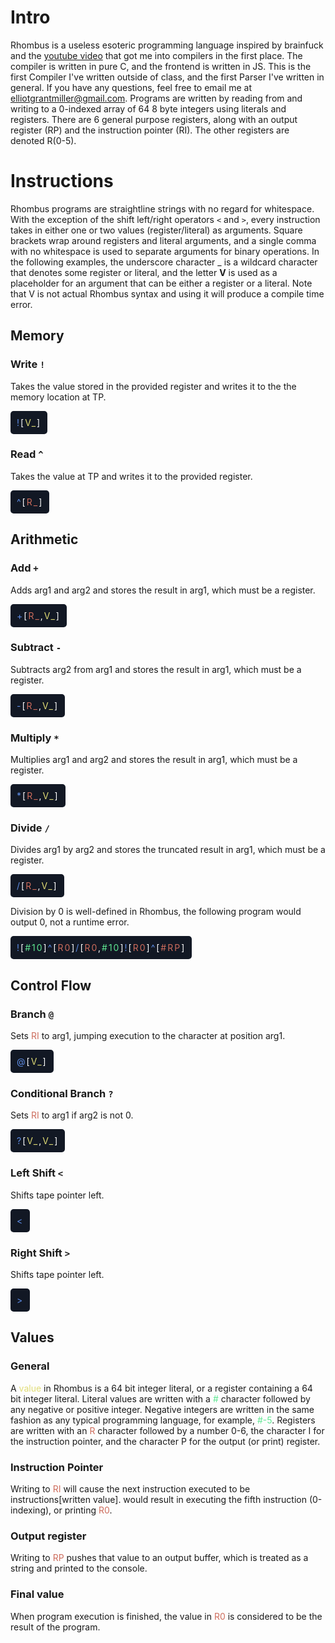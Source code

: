 <style>
    .reg { color: #CD6C5C;}
    .lit { color: #5FE792;}
    .inst { color: #5F8EE7;}
    .val { color: #E0DC75;}
    .snippet {
        background-color: #121824;
        color: white;
        padding: 10px;
        display: inline-block; /* Shrinks to fit content */
        border-radius: 5px; /* Optional rounded corners */
        letter-spacing: 2px
    }
</style>
# Intro

Rhombus is a useless esoteric programming language inspired by brainfuck and the [youtube video](https://www.youtube.com/watch?v=QdnxjYj1pS0) that got me into compilers in the first place. The compiler is written in pure C, and the frontend is written in JS. This is the first Compiler I've written outside of class, and the first Parser I've written in general. If you have any questions, feel free to email me at [elliotgrantmiller@gmail.com](mailto:elliotgrantmiller@gmail.com). Programs are written by reading from and writing to a 0-indexed array of 64 8 byte integers using literals and registers. There are 6 general purpose registers, along with an output register (RP) and the instruction pointer (RI). The other registers are denoted R(0-5). 

# Instructions

Rhombus programs are straightline strings with no regard for whitespace. With the exception of the shift left/right operators `<` and `>`, 
every instruction takes in either one or two values (register/literal) as arguments. Square brackets wrap around registers and literal arguments, and a single comma with no whitespace is used to separate arguments for binary operations. In the following examples, the underscore character _ is a wildcard character that denotes some register or literal, and the letter **V** is used as a placeholder for an argument that can be either a register or a literal. Note that V is not actual Rhombus syntax and using it will produce a compile time error.

## Memory

### Write `!` 

Takes the value stored in the provided register and writes it to the the memory location at TP. 

<div class="snippet">
    <span class="inst">!</span>[<span class="val">V_</span>]
</div>

### Read `^`

Takes the value at TP and writes it to the provided register.

<div class="snippet">
    <span class="inst">^</span>[<span class="reg">R_</span>]
</div>

## Arithmetic 

### Add `+`
Adds arg1 and arg2 and stores the result in arg1, which must be a register.
<div class="snippet">
    <span class="inst">+</span>[<span class="reg">R_</span>,<span class="val">V_</span>]
</div>

### Subtract `-`
Subtracts arg2 from arg1 and stores the result in arg1, which must be a register.
<div class="snippet">
    <span class="inst">-</span>[<span class="reg">R_</span>,<span class="val">V_</span>]
</div>

### Multiply `*`
Multiplies arg1 and arg2 and stores the result in arg1, which must be a register.
<div class="snippet">
    <span class="inst">*</span>[<span class="reg">R_</span>,<span class="val">V_</span>]
</div>

### Divide `/`
Divides arg1 by arg2 and stores the truncated result in arg1, which must be a register.
<div class="snippet">
    <span class="inst">/</span>[<span class="reg">R_</span>,<span class="val">V_</span>]
</div>

 Division by 0 is well-defined in Rhombus, the following program would output 0, not a runtime error. <div class="snippet"><span class="inst">!</span>[<span class="lit">#10</span>]<span class="inst">^</span>[<span class="reg">R0</span>]<span class="inst">/</span>[<span class="reg">R0</span>,<span class="lit">#10</span>]<span class="inst">!</span>[<span class="reg">R0</span>]<span class="inst">^</span>[<span class="reg">#RP</span>]</div>

## Control Flow

### Branch `@`
Sets <span class="reg">RI</span> to arg1, jumping execution to the character at position arg1.

<div class="snippet">
    <span class="inst">@</span>[<span class="val">V_</span>]
</div>

### Conditional Branch `?` 
Sets <span class="reg">RI</span> to arg1 if arg2 is not 0.
<div class="snippet">
    <span class="inst">?</span>[<span class="val">V_</span>,<span class="val">V_</span>]
</div>

### Left Shift `<`
Shifts tape pointer left.
<div class="snippet">
    <span class="inst"><</span>
</div>

### Right Shift `>`
Shifts tape pointer left.
<div class="snippet">
    <span class="inst">></span>
</div>

## Values

### General
A <span class="val"> value </span> in Rhombus is a 64 bit integer literal, or a register containing a 64 bit integer literal. Literal values are written with a <span class="lit"> # </span> character followed by any negative or positive integer. Negative integers are written in the same fashion as any typical programming language, for example, <span class="lit">#-5</span>. Registers are written with an <span class="reg"> R</span> character followed by a number 0-6, the character I for the instruction pointer, and the character P for the output (or print) register. 

### Instruction Pointer
Writing to <span class="reg">RI</span> will cause the next instruction executed to be instructions[written value].
would result in executing the fifth instruction (0-indexing), or printing <span class="reg">R0</span>. 

### Output register
Writing to <span class="reg">RP</span> pushes that value to an output buffer, which is treated as a string and printed to the console.

### Final value
When program execution is finished, the value in <span class="reg">R0</span> is considered to be the result of the program.